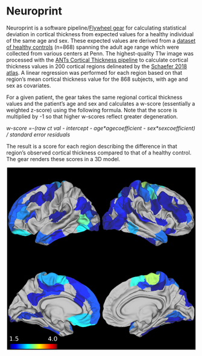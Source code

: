 # Neuroprint

Neuroprint is a software pipeline/[Flywheel gear](https://github.com/willtack/neuroprint-fw) for calculating statistical deviation in cortical thickness from expected values for a healthy individual of the same age and sex. These expected values are derived from a [dataset of healthy controls](https://github.com/willtack/healthy-t1-dataset) (n=868) spanning the adult age range which were collected from various centers at Penn. The highest-quality T1w image was processed with the [ANTs Cortical Thickness pipeline](https://www.sciencedirect.com/science/article/pii/S1053811914004091?via%3Dihub) to calculate cortical thickness values in 200 cortical regions delineated by the [Schaefer 2018 atlas](https://github.com/ThomasYeoLab/CBIG/tree/master/stable_projects/brain_parcellation/Schaefer2018_LocalGlobal). A linear regression was performed for each region based on that region’s mean cortical thickness value for the 868 subjects, with age and sex as covariates.

For a given patient, the gear takes the same regional cortical thickness values and the patient’s age and sex and calculates a w-score (essentially a weighted z-score) using the following formula. Note that the score is multiplied by -1 so that higher w-scores reflect greater degeneration.

_w-score =-(raw ct val - intercept - age\*agecoefficient - sex\*sexcoefficient) / standard error residuals_

The result is a score for each region describing the difference in that region’s observed cortical thickness compared to that of a healthy control. The gear renders these scores in a 3D model.

<div align="center">
<img src="./rendering/data/examples/file200x17jet.png" width="500" />
 </div>
